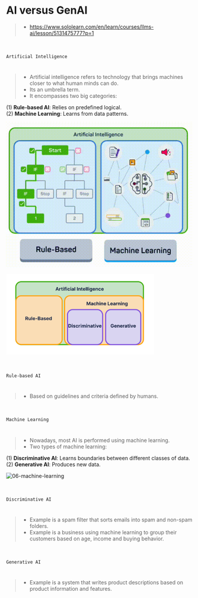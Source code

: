# AI versus GenAI

> - https://www.sololearn.com/en/learn/courses/llms-ai/lesson/5131475777?p=1

<br />

`Artificial Intelligence`
#

> - Artificial intelligence refers to technology that brings machines closer to what human minds can do.
> - Its an umbrella term.
> - It encompasses two big categories:

(1) **Rule-based AI**: Relies on predefined logical. <br />
(2) **Machine Learning**: Learns from data patterns.

![05-artificial-intelligence](../images/05-artificial-intelligence.gif)

![07-artificial-intelligence-2](../images/07-artificial-intelligence-2.png)

<br />

`Rule-based AI`
#

> - Based on guidelines and criteria defined by humans.

<br />

`Machine Learning`
#

> - Nowadays, most AI is performed using machine learning.
> - Two types of machine learning:

(1) **Discriminative AI**: Learns boundaries between different classes of data. <br />
(2) **Generative AI**: Produces new data.

![06-machine-learning](../images/06-machine-learning.gif)

<br />

`Discriminative AI`
#

> - Example is a spam filter that sorts emails into spam and non-spam folders.
> - Example is a business using machine learning to group their customers based on age, income and buying behavior.


<br />

`Generative AI`
#

> - Example is a system that writes product descriptions based on product information and features.
